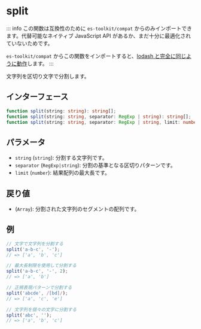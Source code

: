 # split

::: info
この関数は互換性のために `es-toolkit/compat` からのみインポートできます。代替可能なネイティブ JavaScript API があるか、まだ十分に最適化されていないためです。

`es-toolkit/compat` からこの関数をインポートすると、[lodash と完全に同じように動作](../../../compatibility.md)します。
:::

文字列を区切り文字で分割します。

## インターフェース

```typescript
function split(string: string): string[];
function split(string: string, separator: RegExp | string): string[];
function split(string: string, separator: RegExp | string, limit: number): string[];
```

## パラメータ

- `string` (`string`): 分割する文字列です。
- `separator` (`RegExp|string`): 分割の基準となる区切りパターンです。
- `limit` (`number`): 結果配列の最大長です。

## 戻り値

- (`Array`): 分割された文字列のセグメントの配列です。

## 例

```js
// 文字で文字列を分割する
split('a-b-c', '-');
// => ['a', 'b', 'c']

// 最大長制限を使用して分割する
split('a-b-c', '-', 2);
// => ['a', 'b']

// 正規表現パターンで分割する
split('abcde', /[bd]/);
// => ['a', 'c', 'e']

// 文字列を個々の文字に分割する
split('abc', '');
// => ['a', 'b', 'c']
```
